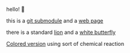 hello! :eyes:


this is a [git submodule](https://git-scm.com/book/en/v2/Git-Tools-Submodules)
and a [web page](https://xdze2.github.io/chaotic-clouds/)

there is a standard [lion](./lion.html) and a [white butterfly](./white_lorenz.html)


[Colored version](./chemical_lorenz_v02.html) using sort of chemical reaction
